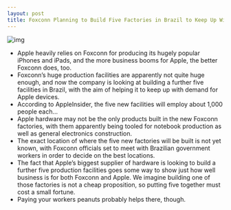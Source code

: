```yaml
---
layout: post
title: Foxconn Planning to Build Five Factories in Brazil to Keep Up With Apple Demand
---
```

![img](http://media.idownloadblog.com/wp-content/uploads/2012/01/foxconn-sign1.jpg)
* Apple heavily relies on Foxconn for producing its hugely popular iPhones and iPads, and the more business booms for Apple, the better Foxconn does, too.
* Foxconn’s huge production facilities are apparently not quite huge enough, and now the company is looking at building a further five facilities in Brazil, with the aim of helping it to keep up with demand for Apple devices.
* According to AppleInsider, the five new facilities will employ about 1,000 people each…
* Apple hardware may not be the only products built in the new Foxconn factories, with them apparently being tooled for notebook production as well as general electronics construction.
* The exact location of where the five new factories will be built is not yet known, with Foxconn officials set to meet with Brazilian government workers in order to decide on the best locations.
* The fact that Apple’s biggest supplier of hardware is looking to build a further five production facilities goes some way to show just how well business is for both Foxconn and Apple. We imagine building one of those factories is not a cheap proposition, so putting five together must cost a small fortune.
* Paying your workers peanuts probably helps there, though.

